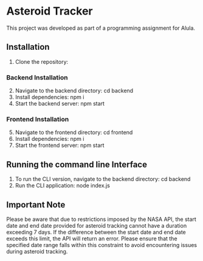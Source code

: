 # Asteroid Tracker

This project was developed as part of a programming assignment for Alula.


## Installation

1. Clone the repository:

### Backend Installation

2. Navigate to the backend directory:  cd backend
3. Install dependencies: npm i
4. Start the backend server: npm start


### Frontend Installation

5. Navigate to the frontend directory: cd frontend
6. Install dependencies: npm i
7. Start the frontend server: npm start


## Running the command line Interface
1. To run the CLI version, navigate to the backend directory: cd backend
2. Run the CLI application: node index.js



## Important Note

Please be aware that due to restrictions imposed by the NASA API, the start date and end date provided for asteroid tracking cannot have a duration exceeding 7 days. If the difference between the start date and end date exceeds this limit, the API will return an error. Please ensure that the specified date range falls within this constraint to avoid encountering issues during asteroid tracking.
